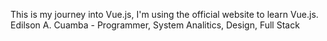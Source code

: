 This is my journey into Vue.js, I'm using the official website to learn Vue.js.
Edilson A. Cuamba - Programmer, System Analitics, Design, Full Stack